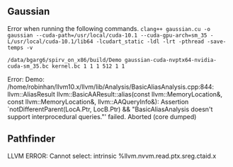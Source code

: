 ## Gaussian
Error when running the following commands.
`clang++ gaussian.cu -o gaussian --cuda-path=/usr/local/cuda-10.1 --cuda-gpu-arch=sm_35 -L/usr/local/cuda-10.1/lib64 -lcudart_static -ldl -lrt -pthread -save-temps -v`

`/data/bgarg6/spirv_on_x86/build/Demo gaussian-cuda-nvptx64-nvidia-cuda-sm_35.bc kernel.bc 1 1 1 512 1 1`

Error: Demo: /home/robinhan/llvm10.x/llvm/lib/Analysis/BasicAliasAnalysis.cpp:844: llvm::AliasResult llvm::BasicAAResult::alias(const llvm::MemoryLocation&, const llvm::MemoryLocation&, llvm::AAQueryInfo&): Assertion `notDifferentParent(LocA.Ptr, LocB.Ptr) && "BasicAliasAnalysis doesn't support interprocedural queries."' failed.
Aborted (core dumped)

## Pathfinder
LLVM ERROR: Cannot select: intrinsic %llvm.nvvm.read.ptx.sreg.ctaid.x